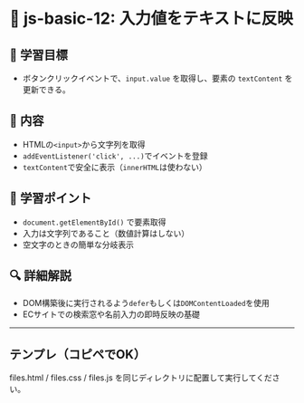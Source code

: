 # 🧪 js-basic-12: 入力値をテキストに反映

## 🎯 学習目標
- ボタンクリックイベントで、`input.value` を取得し、要素の `textContent` を更新できる。

## 📖 内容
- HTMLの`<input>`から文字列を取得
- `addEventListener('click', ...)`でイベントを登録
- `textContent`で安全に表示（`innerHTML`は使わない）

## 📝 学習ポイント
- `document.getElementById()` で要素取得
- 入力は文字列であること（数値計算はしない）
- 空文字のときの簡単な分岐表示

## 🔍 詳細解説
- DOM構築後に実行されるよう`defer`もしくは`DOMContentLoaded`を使用
- ECサイトでの検索窓や名前入力の即時反映の基礎

---

## テンプレ（コピペでOK）

files.html / files.css / files.js を同じディレクトリに配置して実行してください。
